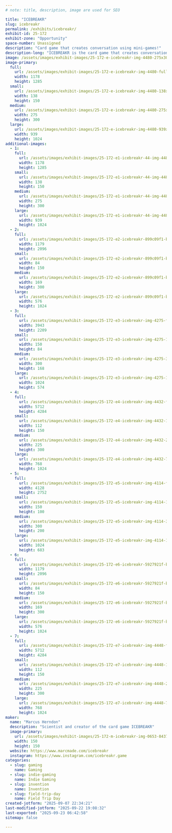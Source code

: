 ```yaml
---
# note: title, description, image are used for SEO

title: "ICEBREAKR"
slug: icebreakr
permalink: /exhibits/icebreakr/
exhibit-id: 25-172
exhibit-zone: "Opportunity"
space-number: Unassigned
description: "Card game that creates conversation using mini-games!"
description-long: "ICEBREAKR is the card game that creates conversation by using 45 mini-games that break the ice!"
image: /assets/images/exhibit-images/25-172-e-icebreakr-img-4480-275x300.jpeg
image-primary: 
  full:
    url: /assets/images/exhibit-images/25-172-e-icebreakr-img-4480-full.jpeg
    width: 1178
    height: 1285
  small:
    url: /assets/images/exhibit-images/25-172-e-icebreakr-img-4480-138x150.jpeg
    width: 138
    height: 150
  medium:
    url: /assets/images/exhibit-images/25-172-e-icebreakr-img-4480-275x300.jpeg
    width: 275
    height: 300
  large:
    url: /assets/images/exhibit-images/25-172-e-icebreakr-img-4480-939x1024.jpeg
    width: 939
    height: 1024
additional-images: 
  - 1:
    full:
      url: /assets/images/exhibit-images/25-172-e1-icebreakr-44-img-4480-3633-full.jpeg
      width: 1178
      height: 1285
    small:
      url: /assets/images/exhibit-images/25-172-e1-icebreakr-44-img-4480-3633-138x150.jpeg
      width: 138
      height: 150
    medium:
      url: /assets/images/exhibit-images/25-172-e1-icebreakr-44-img-4480-3633-275x300.jpeg
      width: 275
      height: 300
    large:
      url: /assets/images/exhibit-images/25-172-e1-icebreakr-44-img-4480-3633-939x1024.jpeg
      width: 939
      height: 1024
  - 2:
    full:
      url: /assets/images/exhibit-images/25-172-e2-icebreakr-899c09f1-b667-4e39-929d-d923eaedb1b8-full.jpeg
      width: 1179
      height: 2096
    small:
      url: /assets/images/exhibit-images/25-172-e2-icebreakr-899c09f1-b667-4e39-929d-d923eaedb1b8-84x150.jpeg
      width: 84
      height: 150
    medium:
      url: /assets/images/exhibit-images/25-172-e2-icebreakr-899c09f1-b667-4e39-929d-d923eaedb1b8-169x300.jpeg
      width: 169
      height: 300
    large:
      url: /assets/images/exhibit-images/25-172-e2-icebreakr-899c09f1-b667-4e39-929d-d923eaedb1b8-576x1024.jpeg
      width: 576
      height: 1024
  - 3:
    full:
      url: /assets/images/exhibit-images/25-172-e3-icebreakr-img-4275-full.jpeg
      width: 3943
      height: 2209
    small:
      url: /assets/images/exhibit-images/25-172-e3-icebreakr-img-4275-150x84.jpeg
      width: 150
      height: 84
    medium:
      url: /assets/images/exhibit-images/25-172-e3-icebreakr-img-4275-300x168.jpeg
      width: 300
      height: 168
    large:
      url: /assets/images/exhibit-images/25-172-e3-icebreakr-img-4275-1024x574.jpeg
      width: 1024
      height: 574
  - 4:
    full:
      url: /assets/images/exhibit-images/25-172-e4-icebreakr-img-4432-full.jpeg
      width: 5712
      height: 4284
    small:
      url: /assets/images/exhibit-images/25-172-e4-icebreakr-img-4432-112x150.jpeg
      width: 112
      height: 150
    medium:
      url: /assets/images/exhibit-images/25-172-e4-icebreakr-img-4432-225x300.jpeg
      width: 225
      height: 300
    large:
      url: /assets/images/exhibit-images/25-172-e4-icebreakr-img-4432-768x1024.jpeg
      width: 768
      height: 1024
  - 5:
    full:
      url: /assets/images/exhibit-images/25-172-e5-icebreakr-img-4114-full.jpeg
      width: 4128
      height: 2752
    small:
      url: /assets/images/exhibit-images/25-172-e5-icebreakr-img-4114-150x100.jpeg
      width: 150
      height: 100
    medium:
      url: /assets/images/exhibit-images/25-172-e5-icebreakr-img-4114-300x200.jpeg
      width: 300
      height: 200
    large:
      url: /assets/images/exhibit-images/25-172-e5-icebreakr-img-4114-1024x683.jpeg
      width: 1024
      height: 683
  - 6:
    full:
      url: /assets/images/exhibit-images/25-172-e6-icebreakr-5927921f-bc33-4748-aad1-d494a4ff2082-full.jpeg
      width: 1179
      height: 2096
    small:
      url: /assets/images/exhibit-images/25-172-e6-icebreakr-5927921f-bc33-4748-aad1-d494a4ff2082-84x150.jpeg
      width: 84
      height: 150
    medium:
      url: /assets/images/exhibit-images/25-172-e6-icebreakr-5927921f-bc33-4748-aad1-d494a4ff2082-169x300.jpeg
      width: 169
      height: 300
    large:
      url: /assets/images/exhibit-images/25-172-e6-icebreakr-5927921f-bc33-4748-aad1-d494a4ff2082-576x1024.jpeg
      width: 576
      height: 1024
  - 7:
    full:
      url: /assets/images/exhibit-images/25-172-e7-icebreakr-img-4448-full.jpeg
      width: 5712
      height: 4284
    small:
      url: /assets/images/exhibit-images/25-172-e7-icebreakr-img-4448-112x150.jpeg
      width: 112
      height: 150
    medium:
      url: /assets/images/exhibit-images/25-172-e7-icebreakr-img-4448-225x300.jpeg
      width: 225
      height: 300
    large:
      url: /assets/images/exhibit-images/25-172-e7-icebreakr-img-4448-768x1024.jpeg
      width: 768
      height: 1024
maker: 
  name: "Marcus Herndon"
  description: "Scientist and creator of the card game ICEBREAKR"
  image-primary:
    url: /assets/images/exhibit-images/25-172-m-icebreakr-img-0653-8437-150x150.jpeg
    width: 150
    height: 150
  website: https://www.marcmade.com/icebreakr
  instagram: https://www.instagram.com/icebreakr.game
categories: 
  - slug: gaming
    name: Gaming
  - slug: indie-gaming
    name: Indie Gaming
  - slug: invention
    name: Invention
  - slug: field-trip-day
    name: Field Trip Day
created-jotform: "2025-09-07 22:34:21"
last-modified-jotform: "2025-09-22 19:08:32"
last-exported: "2025-09-23 06:42:58"
sitemap: false

---
```

